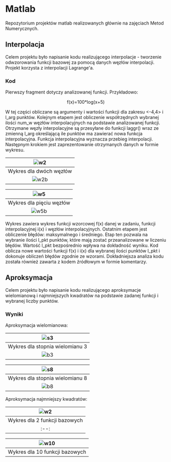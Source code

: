 # Matlab
Repozytorium projektów matlab realizowanych głównie na zajęciach Metod Numerycznych.

## Interpolacja
Celem projektu było napisanie kodu realizującego interpolacje - tworzenie odwzorowania funkcji bazowej za pomocą danych węzłów interpolacji. Projekt korzysta z interpolacji Lagrange'a.

### Kod
Pierwszy fragment dotyczy analizowanej funkcji. Przykładowo:  
<p align="center">
  f(x)=100*log(x+5)
</p>
W tej części obliczane są argumenty i wartości funkcji dla zakresu <-4,4>  i l_arg punktów. Kolejnym etapem jest obliczenie współrzędnych wybranej ilości num_w węzłów interpolacyjnych na podstawie analizowanej funkcji. Otrzymane węzły interpolacyjne są przesyłane do funkcji laggr() wraz ze zmienną l_arg określającą ile punktów ma zawierać nowa funkcja interpolacyjna. Funkcja interpolacyjna wyznacza przebieg interpolacji. Następnym krokiem jest zaprezentowanie otrzymanych danych w formie wykresu.

|![w2](https://user-images.githubusercontent.com/74370363/165354438-9f8048fe-0b45-4853-a8b4-366070f5e8c1.png)|
|:--:|
|Wykres dla dwóch węzłów|
|![w2b](https://user-images.githubusercontent.com/74370363/165355282-facf269a-865a-4d2e-b578-0fdd7b0fcc04.png)|

|![w5](https://user-images.githubusercontent.com/74370363/165355643-476b78c0-4835-4b9f-8606-3e5bf959a569.png)|
|:--:|
|Wykres dla pięciu węzłów|
|![w5b](https://user-images.githubusercontent.com/74370363/165355655-02e1f665-a719-4867-be3f-14e5ec8907e1.png)|


Wykres zawiera wykres funkcji wzorcowej f(x) danej w zadaniu, funkcji interpolacyjnej i(x) i węzłów interpolacyjnych. Ostatnim etapem jest obliczenie błędów: maksymalnego i średniego. Etap ten pozwala na wybranie ilości l_pkt punktów, które mają zostać przeanalizowane w liczeniu błędów. Wartość l_pkt bezpośrednio wpływa na dokładność wyniku. Kod oblicza nowe wartości funkcji f(x) i i(x) dla wybranej ilości punktów l_pkt i dokonuje obliczeń błędów zgodnie ze wzorami. Dokładniejsza analiza kodu została również zawarta z kodem źródłowym w formie komentarzy.

## Aproksymacja
Celem projektu było napisanie kodu realizującego aproksymacje wielomianową i najmniejszych kwadratów na podstawie zadanej funkcji i wybranej liczby punktów.

### Wyniki
Aproksymacja wielomianowa:

|![s3](https://user-images.githubusercontent.com/74370363/165363803-762de49f-8b22-4331-ba25-9eca8c970642.png)|
|:--:|
|Wykres dla stopnia wielomianu 3|
|![b3](https://user-images.githubusercontent.com/74370363/165364003-49d721c1-7303-4722-b49d-1948f21bfe2b.png)|

|![s8](https://user-images.githubusercontent.com/74370363/165363819-073ee521-b931-410f-bd53-3a7188d9676f.png)|
|:--:|
|Wykres dla stopnia wielomianu 8|
|![b8](https://user-images.githubusercontent.com/74370363/165364219-c502a193-03f8-401c-a3ea-0019a7e0787b.png)|


Aproksymacja najmniejszy kwadratów:

|![w2](https://user-images.githubusercontent.com/74370363/165364633-f4750149-cb7d-4b98-9859-1226bd07750d.png)|
|:--:|
|Wykres dla 2 funkcji bazowych|
|:--:|

|![w10](https://user-images.githubusercontent.com/74370363/165364710-1cb16ee2-7b5d-4541-81bd-45fba01477a7.png)|
|:--:|
|Wykres dla 10 funkcji bazowych|

